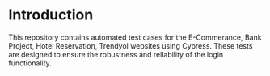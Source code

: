  # Introduction
 This repository contains automated test cases for the E-Commerance, Bank Project, Hotel Reservation, Trendyol websites using Cypress. These tests are designed to ensure the robustness and reliability of the login functionality.
